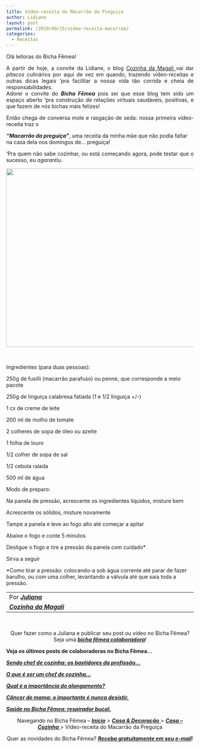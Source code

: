 ```yaml
---
title: Vídeo-receita do Macarrão da Preguiça
author: Lidiane
layout: post
permalink: /2010/09/15/video-receita-macarrao/
categories:
  - Receitas
---
```

Olá leitoras do Bicha Fêmea!

<p style="text-align: justify;">
  A partir de hoje, a convite da Lidiane, o blog <a href="http://www.cozinhamagali.blogspot.com/" target="_blank" rel="noopener noreferrer">Cozinha da Magali </a>vai dar <em>pitacos</em> culinários por aqui de vez em quando, trazendo vídeo-receitas e outras dicas legais &#8216;pra facilitar a nossa vida tão corrida e cheia de responsabilidades.<br /> Adorei o convite do <strong><em>Bicha Fêmea</em></strong> pois sei que esse blog tem sido um espaço aberto &#8216;pra construção de relações virtuais saudáveis, positivas, e que fazem de nós bichas mais felizes!
</p>

<p style="text-align: justify;">
  <!--more-->Então chega de conversa mole e rasgação de seda: nossa primeira vídeo-receita traz o 
  
  <em><strong>&#8220;Macarrão da preguiça&#8221;</strong></em>, uma receita da minha mãe que não podia faltar na casa dela nos domingos de&#8230; preguiça!
</p>

<p style="text-align: justify;">
  &#8216;Pra quem não sabe cozinhar, ou está começando agora, pode testar que o sucesso, eu <em>agarantiu</em>.
</p>

<p style="text-align: center;">
  <a href="http://vimeo.com/14775339" target="_blank" rel="noopener noreferrer"><img class="size-full wp-image-5198 aligncenter" title="Macarrão da preguiça" src="https://www.trololodemulher.com.br/2010/09/Macarrao-da-preguica.jpg" alt="" width="637" height="478" /></a>
</p>

 

Ingredientes (para duas pessoas):

250g de fusilli (macarrão parafuso) ou penne, que corresponde a meio pacote
  
250g de linguiça calabresa fatiada (1 e 1/2 linguiça +/-)
  
1 cx de creme de leite
  
200 ml de molho de tomate
  
2 colheres de sopa de óleo ou azeite
  
1 folha de louro
  
1/2 colher de sopa de sal
  
1/2 cebola ralada
  
500 ml de água

Modo de preparo:

Na panela de pressão, acrescente os ingredientes líquidos, misture bem
  
Acrescente os sólidos, misture novamente
  
Tampe a panela e leve ao fogo alto até começar a apitar
  
Abaixe o fogo e conte 5 minutos
  
Desligue o fogo e tire a pressão da panela com cuidado*
  
Sirva a seguir

*Como tirar a pressão: colocando-a sob água corrente até parar de fazer barulho, ou com uma colher, levantando a válvula até que saia toda a pressão.

<table border="0" cellspacing="0" cellpadding="0" width="600">
  <tr>
    <td width="600" valign="top">
      Por <strong><em><a href="http://www.trololodemulher.com.br/category/bicha-femea-colaboradora/juliana/" target="_self">Juliana</a></em></strong>
    </td>
  </tr>
  
  <tr>
    <td width="600" valign="top">
      <strong><em><a href="http://www.cozinhamagali.blogspot.com/" target="_blank" rel="noopener noreferrer">Cozinha da Magali</a></em></strong>
    </td>
  </tr>
</table>

 

<p style="text-align: center;">
  Quer fazer como a Juliana e publicar seu post ou vídeo no Bicha Fêmea? Seja uma <strong><em><a href="http://www.trololodemulher.com.br/colabore/" target="_self">bicha fêmea colaboradora</a></em></strong>!
</p>

**Veja os últimos posts de colaboradoras no Bicha Fêmea&#8230;**

**_<a href="http://www.trololodemulher.com.br/2010/09/06/chef-de-cozinha-profissao/" target="_self">Sendo chef de cozinha: os bastidores da profissão&#8230;</a>_**

**_<a href="http://www.trololodemulher.com.br/2010/08/30/chef-de-cozinha%e2%80%a6/" target="_self">O que é ser um chef de cozinha&#8230;</a>_**

**_<a href="http://www.trololodemulher.com.br/2010/08/27/importancia-do-alongamento/" target="_self">Qual é a importância do alongamento?</a>_**

**_<a href="http://www.trololodemulher.com.br/2010/08/23/cancer-de-mama/" target="_self">Câncer de mama: o importante é nunca desistir.</a>_**

**_<a href="http://www.trololodemulher.com.br/2010/08/18/saude-respirador-bucal/" target="_self">Saúde no Bicha Fêmea: respirador bucal.</a>_**

<p style="text-align: center;">
  Navegando no Bicha Fêmea – <strong><em><a href="http://www.trololodemulher.com.br/">Início</a></em></strong> > <a href="http://www.trololodemulher.com.br/casaedecoracao/" target="_self"><strong><em>Casa</em></strong><strong><em> & Decoração</em></strong> </a>> <a href="http://www.trololodemulher.com.br/category/casa-cozinha/" target="_self"><strong><em>Casa &#8211; Cozinha</em></strong> </a>> Vídeo-receita do Macarrão da Preguiça
</p>

<p style="text-align: center;">
  Quer as novidades do Bicha Fêmea? <strong><em><a href="http://feedburner.google.com/fb/a/mailverify?uri=blogbichafemea&loc=pt_BR">Receba gratuitamente em seu e-mail</a></em></strong>!
</p>